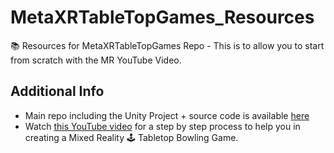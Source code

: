 # MetaXRTableTopGames_Resources
📚 Resources for MetaXRTableTopGames Repo - This is to allow you to start from scratch with the MR YouTube Video.

## Additional Info
- Main repo including the Unity Project + source code is available [here](https://github.com/dilmerv/MetaXRTableTopGames)
- Watch [this YouTube video](https://youtu.be/QHMtVEX9O0Y) for a step by step process to help you in creating a Mixed Reality 🕹️ Tabletop Bowling Game.
